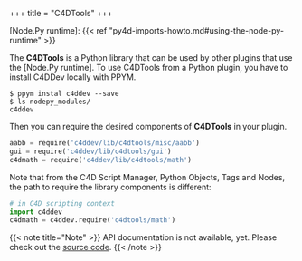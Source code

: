 +++
title = "C4DTools"
+++

  [Node.Py runtime]: {{< ref "py4d-imports-howto.md#using-the-node-py-runtime" >}}

The **C4DTools** is a Python library that can be used by other plugins that
use the [Node.Py runtime]. To use C4DTools from a Python plugin, you have to
install C4DDev locally with PPYM.

    $ ppym instal c4ddev --save
    $ ls nodepy_modules/
    c4ddev

Then you can require the desired components of **C4DTools** in your plugin.

```python
aabb = require('c4ddev/lib/c4dtools/misc/aabb')
gui = require('c4ddev/lib/c4dtools/gui')
c4dmath = require('c4ddev/lib/c4dtools/math')
```

Note that from the C4D Script Manager, Python Objects, Tags and Nodes, the
path to require the library components is different:

```python
# in C4D scripting context
import c4ddev
c4dmath = c4ddev.require('c4dtools/math')
```

{{< note title="Note" >}}
  API documentation is not available, yet. Please check out the
  [source code](https://github.com/NiklasRosenstein/c4ddev/tree/master/lib/c4dtools).
{{< /note >}}
